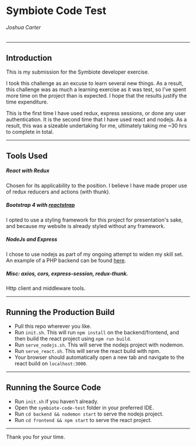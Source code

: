 # Symbiote Code Test
###### Joshua Carter
---

## Introduction
This is my submission for the Symbiote developer exercise.

I took this challenge as an excuse to learn several new things. As a result, this challenge was as much a learning exercise as it was test, so I've spent more time on the project than is expected. I hope that the results justify the time expenditure.

This is the first time I have used redux, express sessions, or done any user authentication. It is the second time that I have used react and nodejs. As a result, this was a sizeable undertaking for me, ultimately taking me ~30 hrs to complete in total.

---
## Tools Used

##### React with Redux
Chosen for its applicability to the position. I believe I have made proper use of redux reducers and actions (with thunk).

##### Bootstrap 4 with [reactstrap](https://reactstrap.github.io/components/alerts/)
I opted to use a styling framework for this project for presentation's sake, and because my website is already styled without any framework.

##### NodeJs and Express
I chose to use nodejs as part of my ongoing attempt to widen my skill set. An example of a PHP backend can be found [here](https://github.com/JoshuaCarter/sidekicker-code-test).

##### Misc: axios, cors, express-session, redux-thunk.
Http client and middleware tools.


---
## Running the Production Build
- Pull this repo wherever you like.
- Run `init.sh`. This will run `npm install` on the backend/frontend, and then build the react project using `npm run build`.
- Run `serve_nodejs.sh`. This will serve the nodejs project with nodemon.
- Run `serve_react.sh`. This will serve the react build with npm.
- Your browser should automatically open a new tab and navigate to the react build on `localhost:3000`.

---
## Running the Source Code
- Run `init.sh` if you haven't already.
- Open the `symbiote-code-test` folder in your preferred IDE.
- Run `cd backend && nodemon start` to serve the nodejs project.
- Run `cd frontend && npm start` to serve the react project.

---
Thank you for your time.